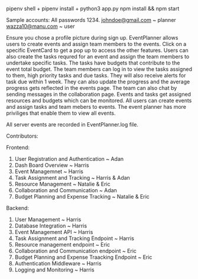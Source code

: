 pipenv shell + pipenv install + python3 app.py
npm install && npm start

Sample accounts:
All passwords 1234.
johndoe@gmail.com ~ planner
wazza10@manu.com ~ user


Ensure you chose a profile picture during sign up.
EventPlanner allows users to create events and assign team members to the events.
Click on a specific EventCard to get a pop up to access the other features.
Users can also create the tasks requred for an event and assign the team members to undertake specific tasks.
The tasks have budgets that contribute to the event total budget.
The team members can log in to view the tasks assigned to them, high priority tasks and due tasks. They will also receive alerts for task due within 1 week.
They can also update the progress and the average progress gets reflected in the events page.
The team can also chat by sending messages in the collaboration page.
Events and tasks get assigned resources and budgets which can be monitored.
All users can create events and assign tasks and team mebers to events. The event planner has more priviliges that enable them to view all events. 

All server events are recorded in EventPlanner.log file.

	





Contributors:

Frontend:

1. User Registration and Authentication ~ Adan
2. Dash Board Overview ~ Harris
3. Event Managemnet ~ Harris
4. Task Assignment and Tracking ~ Harris & Adan
5. Resource Management ~ Natalie & Eric
6. Collaboration and Communication ~ Adan
7. Budget Planning and Expense Tracking ~ Natalie & Eric

Backend:

1. User Management ~ Harris
2. Database Integration ~ Harris
3. Event Management API ~ Harris
4. Task Assignment and Tracking Endpoint ~ Harris
5. Resource management endpoint ~ Eric
6. Collaboration and Communication endpoint ~ Eric
7. Budget Planning and Expense Traacking Endpoint ~ Eric
8. Authentication Middleware ~ Harris
9. Logging and Monitoring ~ Harris